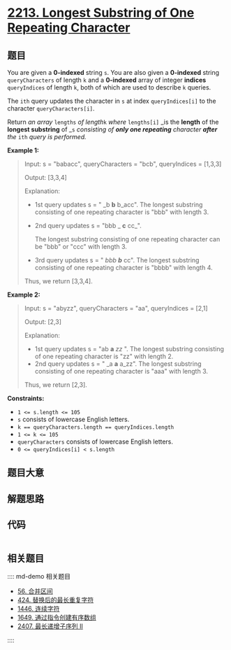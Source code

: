 # [2213. Longest Substring of One Repeating Character](https://leetcode.com/problems/longest-substring-of-one-repeating-character)

## 题目

You are given a **0-indexed** string `s`. You are also given a **0-indexed**
string `queryCharacters` of length `k` and a **0-indexed** array of integer
**indices** `queryIndices` of length `k`, both of which are used to describe
`k` queries.

The `ith` query updates the character in `s` at index `queryIndices[i]` to the
character `queryCharacters[i]`.

Return _an array_ `lengths` _of length_`k` _where_ `lengths[i]` _is the
**length** of the **longest substring** of _`s` _consisting of **only one
repeating** character **after** the_ `ith` _query_ _is performed._



**Example 1:**

> Input: s = "babacc", queryCharacters = "bcb", queryIndices = [1,3,3]
> 
> Output: [3,3,4]
> 
> Explanation: 
> - 1st query updates s = " _b **b** b_acc". The longest substring consisting of one repeating character is "bbb" with length 3.
> - 2nd query updates s = "bbb _ **c** cc_". 
> 
>   The longest substring consisting of one repeating character can be "bbb" or "ccc" with length 3.
> - 3rd query updates s = " _bbb **b**_ cc". The longest substring consisting of one repeating character is "bbbb" with length 4.
> 
> Thus, we return [3,3,4].

**Example 2:**

> Input: s = "abyzz", queryCharacters = "aa", queryIndices = [2,1]
> 
> Output: [2,3]
> 
> Explanation:
> - 1st query updates s = "ab **a** _zz_ ". The longest substring consisting of one repeating character is "zz" with length 2.
> - 2nd query updates s = " _a **a** a_zz". The longest substring consisting of one repeating character is "aaa" with length 3.
> 
> Thus, we return [2,3].

**Constraints:**

  * `1 <= s.length <= 105`
  * `s` consists of lowercase English letters.
  * `k == queryCharacters.length == queryIndices.length`
  * `1 <= k <= 105`
  * `queryCharacters` consists of lowercase English letters.
  * `0 <= queryIndices[i] < s.length`


## 题目大意

## 解题思路

## 代码

```javascript

```

## 相关题目

:::: md-demo 相关题目
- [56. 合并区间](https://leetcode.com/problems/merge-intervals)
- [424. 替换后的最长重复字符](https://leetcode.com/problems/longest-repeating-character-replacement)
- [1446. 连续字符](https://leetcode.com/problems/consecutive-characters)
- [1649. 通过指令创建有序数组](https://leetcode.com/problems/create-sorted-array-through-instructions)
- [2407. 最长递增子序列 II](https://leetcode.com/problems/longest-increasing-subsequence-ii)

::::

